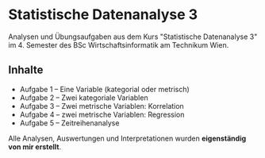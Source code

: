 # Statistische Datenanalyse 3
Analysen und Übungsaufgaben aus dem Kurs "Statistische Datenanalyse 3" im 4. Semester des BSc Wirtschaftsinformatik am Technikum Wien.

## Inhalte

- Aufgabe 1 – Eine Variable (kategorial oder metrisch)
- Aufgabe 2 – Zwei kategoriale Variablen
- Aufgabe 3 – Zwei metrische Variablen: Korrelation
- Aufgabe 4 – zwei metrische Variablen: Regression
- Aufgabe 5 – Zeitreihenanalyse

Alle Analysen, Auswertungen und Interpretationen wurden **eigenständig von mir erstellt**. 
